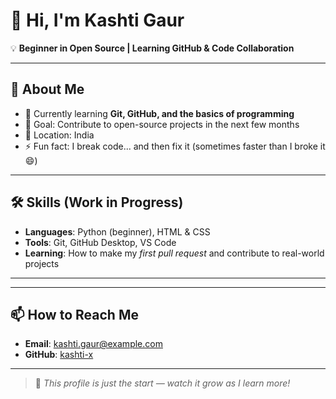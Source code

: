 # 👋 Hi, I'm Kashti Gaur  

💡 **Beginner in Open Source | Learning GitHub & Code Collaboration**  

---

## 🚀 About Me  
- 🌱 Currently learning **Git, GitHub, and the basics of programming**  
- 🎯 Goal: Contribute to open-source projects in the next few months  
- 📍 Location: India  
- ⚡ Fun fact: I break code... and then fix it (sometimes faster than I broke it 😄)  

---

## 🛠 Skills (Work in Progress)  
- **Languages**: Python (beginner), HTML & CSS  
- **Tools**: Git, GitHub Desktop, VS Code  
- **Learning**: How to make my *first pull request* and contribute to real-world projects  

---


---

## 📫 How to Reach Me  
- **Email**: [kashti.gaur@example.com](mailto:gaurkashti@gmail.com)  
- **GitHub**: [kashti-x](https://github.com/kashti-x)  

---

> 📝 *This profile is just the start — watch it grow as I learn more!*
